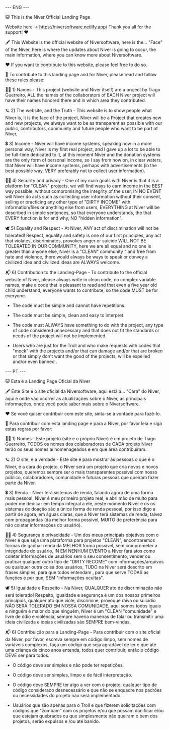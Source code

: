 --- ENG ---

😺 This is the Niver Official Landing Page

Website here -> https://niversoftware.netlify.app/ Thank you all for the support! ❤️

🖋️ This Website is the official website of Niversoftware, here is the... "Face" of the Niver, here is where the updates about Niver is going to occur, the main information, where you can know more about Niversoftware.

❤️ If you want to contribute to this website, please feel free to do so.

📖 To contribute to this landing page and for Niver, please read and follow these rules please:

🧑‍💻 1) Names - This project (website and Niver itself) are a project by Tiago Guerreiro, ALL the names of the collaborators of EACH Niver project will have their names honored there and in which area they contributed.

🪐 2) The website, and the Truth - This website is to show people what Niver is, it is the face of the project, Niver will be a Project that creates new and new projects, we always want to be as transparent as possible with our public, contributors, community and future people who want to be part of Niver.

💲 3) Income - Niver will have income systems, speaking now in a more personal way, Niver is my first real project, and I gave up a lot to be able to be full-time dedicated to it, at this moment Niver and the donation systems are the only form of personal income, so I say from now on, in clear waters, that Niver will have income systems, perhaps with advertisements (in the best possible way, VERY preferably not to collect user information).

🏴‍☠️ 4) Security and privacy - One of my main goals with Niver is that it is a platform for "CLEAN" projects, we will find ways to earn income in the BEST way possible, without compromising the integrity of the user, IN NO EVENT will Niver do acts such as collecting user information without their consent, selling or practicing any other type of "DIRTY INCOME" with information/files or anything else from users, EVERYTHING at Niver will be described in simple sentences, so that everyone understands, the that EVERY function is for and why, NO "hidden information".

🕊️ 5) Equality and Respect - At Niver, ANY act of discrimination will not be tolerated! Respect, equality and safety is one of our first principles, any act that violates, discriminates, provokes anger or suicide WILL NOT BE TOLERATED IN OUR COMMUNITY, here we are all equal and no one is greater than anyone else, Niver is a "CLEAN" community " and free from hate and violence, there would always be ways to speak or convey a civilized idea and civilized ideas are ALWAYS welcome.

📬 6) Contribution to the Landing-Page - To contribute to the official website of Niver, please always write in clean code, no complex variable names, make a code that is pleasant to read and that even a five year old child understand, everyone wants to contribute, so the code MUST be for everyone.

- The code must be simple and cannot have repetitions.

- The code must be simple, clean and easy to interpret.

- The code must ALWAYS have something to do with the project, any type of code considered unnecessary and that does not fit the standards or needs of the project will not be implemented.

- Users who are just for the Troll and who make requests with codes that "mock" with the projects and/or that can damage and/or that are broken or that simply don't want the good of the projects, will be expelled and/or even banned .

--- PT ---

😺 Esta é a Landing Page Oficial da Niver

🖋️ Este Site é o site oficial da Niversoftware, aqui está a... "Cara" do Niver, aqui é onde vão ocorrer as atualizações sobre o Niver, as principais informações, onde você pode saber mais sobre o Niversoftware.

❤️ Se você quiser contribuir com este site, sinta-se à vontade para fazê-lo.

📖 Para contribuir com esta landing page e para a Niver, por favor leia e siga estas regras por favor:

🧑‍💻 1) Nomes - Este projeto (site e o próprio Niver) é um projeto de Tiago Guerreiro, TODOS os nomes dos colaboradores de CADA projeto Niver terão os seus nomes aí homenageados e em que área contribuíram.

🪐 2) O site, e a verdade - Este site é para mostrar às pessoas o que é o Niver, é a cara do projeto, o Niver será um projeto que cria novos e novos projetos, queremos sempre ser o mais transparentes possível com nosso público, colaboradores, comunidade e futuras pessoas que queiram fazer parte da Niver.

💲 3) Renda - Niver terá sistemas de renda, falando agora de uma forma mais pessoal, Niver é meu primeiro projeto real, e abri mão de muito para poder me dedicar em tempo integral a ele, neste momento Niver e os os sistemas de doação são a única forma de renda pessoal, por isso digo a partir de agora, em águas claras, que a Niver terá sistemas de renda, talvez com propagandas (da melhor forma possível, MUITO de preferência para não coletar informações do usuário).

🏴‍☠️ 4) Segurança e privacidade - Um dos meus principais objetivos com o Niver é que seja uma plataforma para projetos "CLEAN", encontraremos formas de ganhar renda da MELHOR forma possível, sem comprometer a integridade do usuário, IN EM NENHUM EVENTO a Niver fará atos como coletar informações de usuários sem o seu consentimento, vender ou praticar qualquer outro tipo de "DIRTY RECOME" com informações/arquivos ou qualquer outra coisa dos usuários, TUDO na Niver será descrito em frases simples, para que todos entendam , para que serve TODAS as funções e por que, SEM "informações ocultas".

🕊️ 5) Igualdade e Respeito - Na Niver, QUALQUER ato de discriminação não será tolerado! Respeito, igualdade e segurança é um dos nossos primeiros princípios, qualquer ato que viole, discrimine, provoque raiva ou suicídio NÃO SERÁ TOLERADO EM NOSSA COMUNIDADE, aqui somos todos iguais e ninguém é maior do que ninguém, Niver é um "CLEAN "comunidade" e livre de ódio e violência, sempre haveria maneiras de falar ou transmitir uma ideia civilizada e ideias civilizadas são SEMPRE bem-vindas.

📬 6) Contribuição para a Landing-Page - Para contribuir com o site oficial da Niver, por favor, escreva sempre em código limpo, sem nomes de variáveis ​​complexos, faça um código que seja agradável de ler e que até uma criança de cinco anos entenda, todos quer contribuir, então o código DEVE ser para todos.

- O código deve ser simples e não pode ter repetições.

- O código deve ser simples, limpo e de fácil interpretação.

- O código deve SEMPRE ter algo a ver com o projeto, qualquer tipo de código considerado desnecessário e que não se enquadre nos padrões ou necessidades do projeto não será implementado.

- Usuários que são apenas para o Troll e que fizerem solicitações com códigos que "zombam" com os projetos e/ou que possam danificar e/ou que estejam quebrados ou que simplesmente não queiram o bem dos projetos, serão expulsos e /ou até banido.
